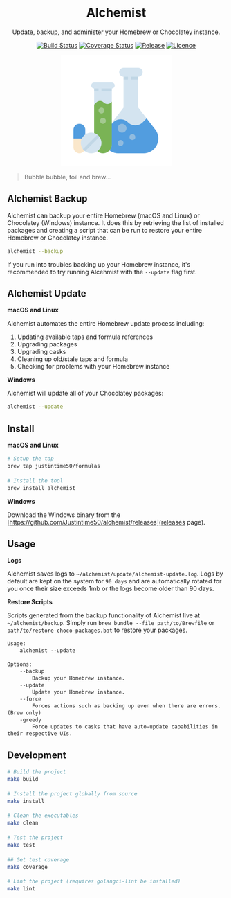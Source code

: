 <div align="center">

# Alchemist

Update, backup, and administer your Homebrew or Chocolatey instance.

[![Build Status](https://github.com/Justintime50/alchemist/workflows/build/badge.svg)](https://github.com/Justintime50/alchemist/actions)
[![Coverage Status](https://coveralls.io/repos/github/Justintime50/alchemist/badge.svg?branch=main)](https://coveralls.io/github/Justintime50/alchemist?branch=main)
[![Release](https://img.shields.io/github/v/release/Justintime50/alchemist)](https://github.com/Justintime50/alchemist/releases)
[![Licence](https://img.shields.io/github/license/justintime50/alchemist)](LICENSE)

<img src="https://raw.githubusercontent.com/justintime50/assets/main/src/alchemist/showcase.png" alt="Showcase">

</div>

> Bubble bubble, toil and brew...

## Alchemist Backup

Alchemist can backup your entire Homebrew (macOS and Linux) or Chocolatey (Windows) instance. It does this by retrieving the list of installed packages and creating a script that can be run to restore your entire Homebrew or Chocolatey instance.

```bash
alchemist --backup
```

If you run into troubles backing up your Homebrew instance, it's recommended to try running Alcehmist with the `--update` flag first.

## Alchemist Update

**macOS and Linux**

Alchemist automates the entire Homebrew update process including:

1. Updating available taps and formula references
1. Upgrading packages
1. Upgrading casks
1. Cleaning up old/stale taps and formula
1. Checking for problems with your Homebrew instance

**Windows**

Alchemist will update all of your Chocolatey packages:

```bash
alchemist --update
```

## Install

**macOS and Linux**

```bash
# Setup the tap
brew tap justintime50/formulas

# Install the tool
brew install alchemist
```

**Windows**

Download the Windows binary from the [https://github.com/Justintime50/alchemist/releases](releases page).

## Usage

**Logs**

Alchemist saves logs to `~/alchemist/update/alchemist-update.log`. Logs by default are kept on the system for `90 days` and are automatically rotated for you once their size exceeds 1mb or the logs become older than 90 days.

**Restore Scripts**

Scripts generated from the backup functionality of Alchemist live at `~/alchemist/backup`. Simply run `brew bundle --file path/to/Brewfile` or `path/to/restore-choco-packages.bat` to restore your packages.

```
Usage:
    alchemist --update

Options:
    --backup
        Backup your Homebrew instance.
    --update
        Update your Homebrew instance.
    --force
        Forces actions such as backing up even when there are errors. (Brew only)
    -greedy
        Force updates to casks that have auto-update capabilities in their respective UIs.
```

## Development

```bash
# Build the project
make build

# Install the project globally from source
make install

# Clean the executables
make clean

# Test the project
make test

## Get test coverage
make coverage

# Lint the project (requires golangci-lint be installed)
make lint
```

